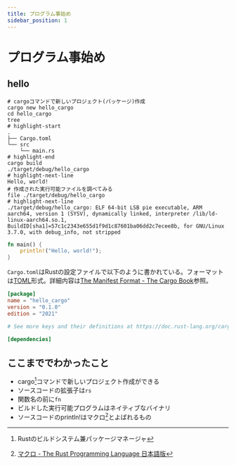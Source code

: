 ```yaml
---
title: プログラム事始め
sidebar_position: 1
---
```


# プログラム事始め

## hello

``` shell title="ARM環境でサンプルを動かしてみる"
# cargoコマンドで新しいプロジェクト(パッケージ)作成
cargo new hello_cargo
cd hello_cargo
tree 
# highlight-start
.
├── Cargo.toml
└── src
    └── main.rs
# highlight-end
cargo build
./target/debug/hello_cargo
# highlight-next-line
Hello, world!
# 作成された実行可能ファイルを調べてみる
file ./target/debug/hello_cargo
# highlight-next-line
./target/debug/hello_cargo: ELF 64-bit LSB pie executable, ARM aarch64, version 1 (SYSV), dynamically linked, interpreter /lib/ld-linux-aarch64.so.1, BuildID[sha1]=57c1c2343e655d1f9d1c87601ba06dd2c7ecee8b, for GNU/Linux 3.7.0, with debug_info, not stripped
```

``` rust title="main.rs"
fn main() {
    println!("Hello, world!");
}
```

`Cargo.toml`はRustの設定ファイルで以下のように書かれている。フォーマットは[TOML](https://toml.io/)形式。詳細内容は[The Manifest Format - The Cargo Book](https://doc.rust-lang.org/cargo/reference/manifest.html)参照。

``` toml title="Cargo.toml"
[package]
name = "hello_cargo"
version = "0.1.0"
edition = "2021"

# See more keys and their definitions at https://doc.rust-lang.org/cargo/reference/manifest.html

[dependencies]
```

## ここまででわかったこと

- cargo[^1]コマンドで新しいプロジェクト作成ができる
- ソースコードの拡張子は`rs`
- 関数名の前に`fn`
- ビルドした実行可能プログラムはネイティブなバイナリ
- ソースコードのprintln!はマクロ[^2]とよばれるもの

[^1]:Rustのビルドシステム兼パッケージマネージャ
[^2]:[マクロ - The Rust Programming Language 日本語版](https://doc.rust-jp.rs/book-ja/ch19-06-macros.html)
